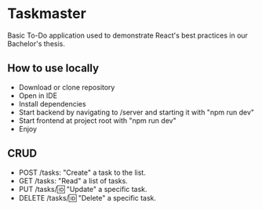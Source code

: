# Taskmaster

Basic To-Do application used to demonstrate React's best practices in our Bachelor's thesis.

## How to use locally

- Download or clone repository
- Open in IDE
- Install dependencies
- Start backend by navigating to /server and starting it with "npm run dev"
- Start frontend at project root with "npm run dev"
- Enjoy

## CRUD
- POST /tasks: "Create" a task to the list.
- GET /tasks: "Read" a list of tasks.
- PUT /tasks/:id: "Update" a specific task.
- DELETE /tasks/:id: "Delete" a specific task.
